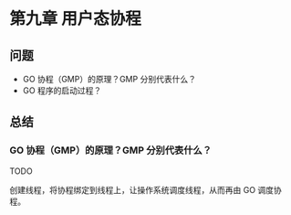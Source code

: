 # 第九章 用户态协程

## 问题

- GO 协程（GMP）的原理？GMP 分别代表什么？
- GO 程序的启动过程？


## 总结

### GO 协程（GMP）的原理？GMP 分别代表什么？

TODO

创建线程，将协程绑定到线程上，让操作系统调度线程，从而再由 GO 调度协程。
